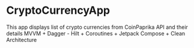 # CryptoCurrencyApp
This app displays list of crypto currencies from CoinPaprika API and their details 
MVVM + Dagger - Hilt + Coroutines + Jetpack Compose + Clean Architecture
